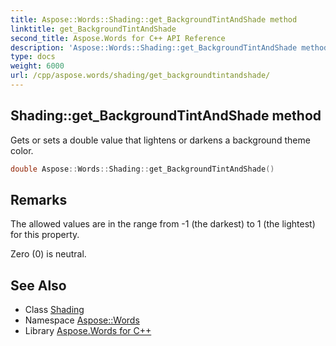 ```yaml
---
title: Aspose::Words::Shading::get_BackgroundTintAndShade method
linktitle: get_BackgroundTintAndShade
second_title: Aspose.Words for C++ API Reference
description: 'Aspose::Words::Shading::get_BackgroundTintAndShade method. Gets or sets a double value that lightens or darkens a background theme color in C++.'
type: docs
weight: 6000
url: /cpp/aspose.words/shading/get_backgroundtintandshade/
---
```

## Shading::get_BackgroundTintAndShade method


Gets or sets a double value that lightens or darkens a background theme color.

```cpp
double Aspose::Words::Shading::get_BackgroundTintAndShade()
```

## Remarks


The allowed values are in the range from -1 (the darkest) to 1 (the lightest) for this property.

Zero (0) is neutral.

## See Also

* Class [Shading](../)
* Namespace [Aspose::Words](../../)
* Library [Aspose.Words for C++](../../../)
